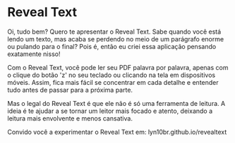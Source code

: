 # Reveal Text

Oi, tudo bem? Quero te apresentar o Reveal Text. Sabe quando você está lendo um texto, mas acaba se perdendo no meio de um parágrafo enorme ou pulando para o final? Pois é, então eu criei essa aplicação pensando exatamente nisso!

Com o Reveal Text, você pode ler seu PDF palavra por palavra, apenas com o clique do botão 'z' no seu teclado ou clicando na tela em dispositivos móveis. Assim, fica mais fácil se concentrar em cada detalhe e entender tudo antes de passar para a próxima parte.

Mas o legal do Reveal Text é que ele não é só uma ferramenta de leitura. A ideia é te ajudar a se tornar um leitor mais focado e atento, deixando a leitura mais envolvente e menos cansativa.

Convido você a experimentar o Reveal Text em: lyn10br.github.io/revealtext
